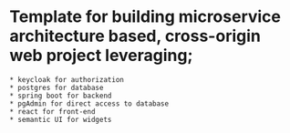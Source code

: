 # Template for building microservice architecture based, cross-origin web project leveraging;

    * keycloak for authorization
    * postgres for database
    * spring boot for backend
    * pgAdmin for direct access to database
    * react for front-end
    * semantic UI for widgets